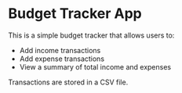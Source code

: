 # Budget Tracker App

This is a simple budget tracker that allows users to:

- Add income transactions
- Add expense transactions
- View a summary of total income and expenses

Transactions are stored in a CSV file.
